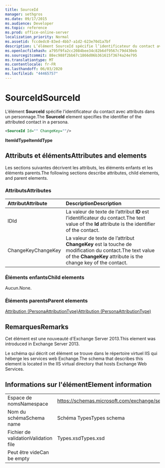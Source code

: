```yaml
---
title: SourceId
manager: sethgros
ms.date: 09/17/2015
ms.audience: Developer
ms.topic: reference
ms.prod: office-online-server
localization_priority: Normal
ms.assetid: fccdedc0-83ed-4bb7-a1d2-623e70d1a7bf
description: L’élément SourceId spécifie l’identificateur du contact avec attributs dans un personnage.
ms.openlocfilehash: a795f9fa2cc2084bee34c82b6df9567c79d430eb
ms.sourcegitcommit: 88ec988f2bb67c1866d06b361615f3674a24e795
ms.translationtype: MT
ms.contentlocale: fr-FR
ms.lasthandoff: 06/03/2020
ms.locfileid: "44465757"
---
```

# <a name="sourceid"></a><span data-ttu-id="08edc-103">SourceId</span><span class="sxs-lookup"><span data-stu-id="08edc-103">SourceId</span></span>

<span data-ttu-id="08edc-104">L’élément **SourceId** spécifie l’identificateur du contact avec attributs dans un personnage.</span><span class="sxs-lookup"><span data-stu-id="08edc-104">The **SourceId** element specifies the identifier of the attributed contact in a persona.</span></span> 
  
```XML
<SourceId Id="" ChangeKey=""/>
```

 <span data-ttu-id="08edc-105">**ItemIdType**</span><span class="sxs-lookup"><span data-stu-id="08edc-105">**ItemIdType**</span></span>
## <a name="attributes-and-elements"></a><span data-ttu-id="08edc-106">Attributs et éléments</span><span class="sxs-lookup"><span data-stu-id="08edc-106">Attributes and elements</span></span>

<span data-ttu-id="08edc-107">Les sections suivantes décrivent les attributs, les éléments enfants et les éléments parents.</span><span class="sxs-lookup"><span data-stu-id="08edc-107">The following sections describe attributes, child elements, and parent elements.</span></span>
  
### <a name="attributes"></a><span data-ttu-id="08edc-108">Attributs</span><span class="sxs-lookup"><span data-stu-id="08edc-108">Attributes</span></span>

|<span data-ttu-id="08edc-109">**Attribut**</span><span class="sxs-lookup"><span data-stu-id="08edc-109">**Attribute**</span></span>|<span data-ttu-id="08edc-110">**Description**</span><span class="sxs-lookup"><span data-stu-id="08edc-110">**Description**</span></span>|
|:-----|:-----|
|<span data-ttu-id="08edc-111">ID</span><span class="sxs-lookup"><span data-stu-id="08edc-111">Id</span></span>  <br/> |<span data-ttu-id="08edc-112">La valeur de texte de l’attribut **ID** est l’identificateur du contact.</span><span class="sxs-lookup"><span data-stu-id="08edc-112">The text value of the **Id** attribute is the identifier of the contact.</span></span>  <br/> |
|<span data-ttu-id="08edc-113">ChangeKey</span><span class="sxs-lookup"><span data-stu-id="08edc-113">ChangeKey</span></span>  <br/> |<span data-ttu-id="08edc-114">La valeur de texte de l’attribut **ChangeKey** est la touche de modification du contact.</span><span class="sxs-lookup"><span data-stu-id="08edc-114">The text value of the **ChangeKey** attribute is the change key of the contact.</span></span>  <br/> |
   
### <a name="child-elements"></a><span data-ttu-id="08edc-115">Éléments enfants</span><span class="sxs-lookup"><span data-stu-id="08edc-115">Child elements</span></span>

<span data-ttu-id="08edc-116">Aucun.</span><span class="sxs-lookup"><span data-stu-id="08edc-116">None.</span></span>
  
### <a name="parent-elements"></a><span data-ttu-id="08edc-117">Éléments parents</span><span class="sxs-lookup"><span data-stu-id="08edc-117">Parent elements</span></span>

[<span data-ttu-id="08edc-118">Attribution (PersonaAttributionType)</span><span class="sxs-lookup"><span data-stu-id="08edc-118">Attribution (PersonaAttributionType)</span></span>](attribution-personaattributiontype.md)
  
## <a name="remarks"></a><span data-ttu-id="08edc-119">Remarques</span><span class="sxs-lookup"><span data-stu-id="08edc-119">Remarks</span></span>

<span data-ttu-id="08edc-120">Cet élément est une nouveauté d'Exchange Server 2013.</span><span class="sxs-lookup"><span data-stu-id="08edc-120">This element was introduced in Exchange Server 2013.</span></span>
  
<span data-ttu-id="08edc-121">Le schéma qui décrit cet élément se trouve dans le répertoire virtuel IIS qui héberge les services web Exchange.</span><span class="sxs-lookup"><span data-stu-id="08edc-121">The schema that describes this element is located in the IIS virtual directory that hosts Exchange Web Services.</span></span>
  
## <a name="element-information"></a><span data-ttu-id="08edc-122">Informations sur l'élément</span><span class="sxs-lookup"><span data-stu-id="08edc-122">Element information</span></span>

|||
|:-----|:-----|
|<span data-ttu-id="08edc-123">Espace de noms</span><span class="sxs-lookup"><span data-stu-id="08edc-123">Namespace</span></span>  <br/> |https://schemas.microsoft.com/exchange/services/2006/types  <br/> |
|<span data-ttu-id="08edc-124">Nom du schéma</span><span class="sxs-lookup"><span data-stu-id="08edc-124">Schema name</span></span>  <br/> |<span data-ttu-id="08edc-125">Schéma Types</span><span class="sxs-lookup"><span data-stu-id="08edc-125">Types schema</span></span>  <br/> |
|<span data-ttu-id="08edc-126">Fichier de validation</span><span class="sxs-lookup"><span data-stu-id="08edc-126">Validation file</span></span>  <br/> |<span data-ttu-id="08edc-127">Types.xsd</span><span class="sxs-lookup"><span data-stu-id="08edc-127">Types.xsd</span></span>  <br/> |
|<span data-ttu-id="08edc-128">Peut être vide</span><span class="sxs-lookup"><span data-stu-id="08edc-128">Can be empty</span></span>  <br/> ||
   

